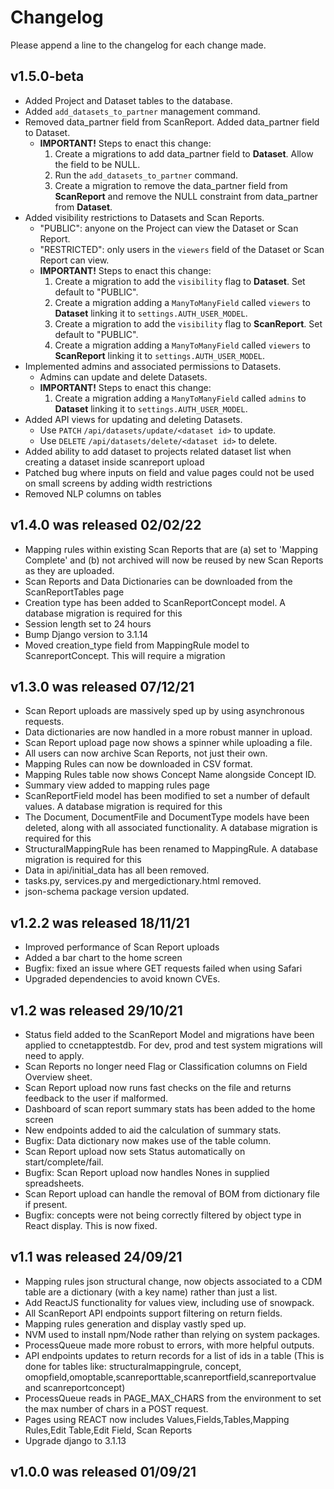 # Changelog

Please append a line to the changelog for each change made.

## v1.5.0-beta
* Added Project and Dataset tables to the database.
* Added `add_datasets_to_partner` management command.
* Removed data_partner field from ScanReport. Added data_partner field to Dataset.
  * __IMPORTANT!__ Steps to enact this change:
    1. Create a migrations to add data_partner field to __Dataset__. Allow the field to be NULL.
    2. Run the `add_datasets_to_partner` command.
    3. Create a migration to remove the data_partner field from __ScanReport__ and remove the NULL constraint from data_partner from __Dataset__.
* Added visibility restrictions to Datasets and Scan Reports.
  * "PUBLIC": anyone on the Project can view the Dataset or Scan Report.
  * "RESTRICTED": only users in the `viewers` field of the Dataset or Scan Report can view.
  * __IMPORTANT!__ Steps to enact this change:
    1. Create a migration to add the `visibility` flag to __Dataset__. Set default to "PUBLIC".
    2. Create a migration adding a `ManyToManyField` called `viewers` to __Dataset__ linking it to `settings.AUTH_USER_MODEL`.
    3. Create a migration to add the `visibility` flag to __ScanReport__. Set default to "PUBLIC".
    4. Create a migration adding a `ManyToManyField` called `viewers` to __ScanReport__ linking it to `settings.AUTH_USER_MODEL`.
* Implemented admins and associated permissions to Datasets.
  * Admins can update and delete Datasets.
  * __IMPORTANT!__ Steps to enact this change:
    1. Create a migration adding a `ManyToManyField` called `admins` to __Dataset__ linking it to `settings.AUTH_USER_MODEL`.
* Added API views for updating and deleting Datasets.
  * Use `PATCH` `/api/datasets/update/<dataset id>` to update.
  * Use `DELETE` `/api/datasets/delete/<dataset id>` to delete.
* Added ability to add dataset to projects related dataset list when creating a dataset inside scanreport upload
* Patched bug where inputs on field and value pages could not be used on small screens by adding width restrictions
* Removed NLP columns on tables

## v1.4.0 was released 02/02/22
* Mapping rules within existing Scan Reports that are (a) set to 'Mapping Complete' and (b) not 
  archived will now be reused by new Scan Reports as they are uploaded.
* Scan Reports and Data Dictionaries can be downloaded from the ScanReportTables page
* Creation type has been added to ScanReportConcept model. A database migration is required for this
* Session length set to 24 hours
* Bump Django version to 3.1.14
* Moved creation_type field from MappingRule model to ScanreportConcept. This will require a migration

## v1.3.0 was released 07/12/21
* Scan Report uploads are massively sped up by using asynchronous requests.
* Data dictionaries are now handled in a more robust manner in upload.
* Scan Report upload page now shows a spinner while uploading a file.
* All users can now archive Scan Reports, not just their own.
* Mapping Rules can now be downloaded in CSV format.
* Mapping Rules table now shows Concept Name alongside Concept ID.
* Summary view added to mapping rules page
* ScanReportField model has been modified to set a number of default values. A database migration is required for this
* The Document, DocumentFile and DocumentType models have been deleted, along with all associated functionality. A database migration is required for this
* StructuralMappingRule has been renamed to MappingRule. A database migration is required for this
* Data in api/initial_data has all been removed.
* tasks.py, services.py and mergedictionary.html removed.
* json-schema package version updated.

## v1.2.2 was released 18/11/21
* Improved performance of Scan Report uploads
* Added a bar chart to the home screen
* Bugfix: fixed an issue where GET requests failed when using Safari
* Upgraded dependencies to avoid known CVEs. 

## v1.2 was released 29/10/21
* Status field added to the ScanReport Model and migrations have been applied to ccnetapptestdb. For dev, prod and test system migrations will need to apply. 
* Scan Reports no longer need Flag or Classification columns on Field Overview sheet.
* Scan Report upload now runs fast checks on the file and returns feedback to the user if malformed.
* Dashboard of scan report summary stats has been added to the home screen
* New endpoints added to aid the calculation of summary stats.
* Bugfix: Data dictionary now makes use of the table column.
* Scan Report upload now sets Status automatically on start/complete/fail.
* Bugfix: Scan Report upload now handles Nones in supplied spreadsheets.
* Scan Report upload can handle the removal of BOM from dictionary file if present.
* Bugfix: concepts were not being correctly filtered by object type in React display. This is now fixed.

## v1.1 was released 24/09/21
* Mapping rules json structural change, now objects associated to a CDM table are a dictionary (with a key name) rather than just a list.
* Add ReactJS functionality for values view, including use of snowpack.
* All ScanReport API endpoints support filtering on return fields.
* Mapping rules generation and display vastly sped up.
* NVM used to install npm/Node rather than relying on system packages.
* ProcessQueue made more robust to errors, with more helpful outputs.
* API endpoints updates to return records for a list of ids in a table (This is done for tables like: structuralmappingrule, concept, omopfield,omoptable,scanreporttable,scanreportfield,scanreportvalue and scanreportconcept)
* ProcessQueue reads in PAGE_MAX_CHARS from the environment to set the max number of chars in a POST request.
* Pages using REACT now includes Values,Fields,Tables,Mapping Rules,Edit Table,Edit Field, Scan Reports
* Upgrade django to 3.1.13

## v1.0.0 was released 01/09/21

